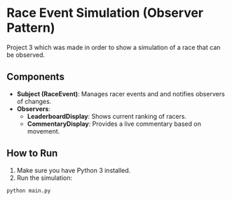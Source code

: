 #  Race Event Simulation (Observer Pattern)

Project 3 which was made in order to show a simulation of a race that can be observed. 

## Components

- **Subject (RaceEvent)**: Manages racer events and and notifies observers of changes.
- **Observers**:
  - **LeaderboardDisplay**: Shows current ranking of racers.
  - **CommentaryDisplay**: Provides a live commentary based on movement.

##  How to Run

1. Make sure you have Python 3 installed.
2. Run the simulation:

```bash
python main.py
